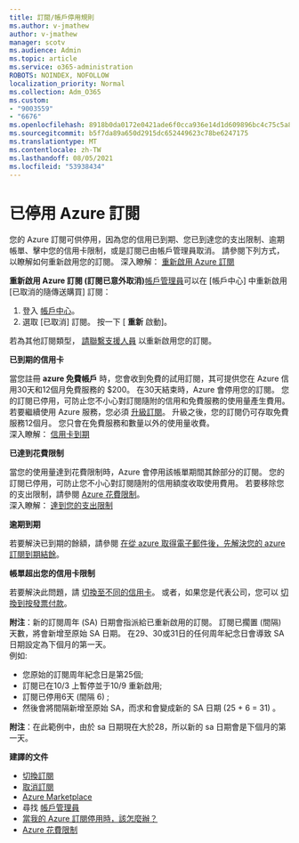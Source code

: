 ```yaml
---
title: 訂閱/帳戶停用規則
ms.author: v-jmathew
author: v-jmathew
manager: scotv
ms.audience: Admin
ms.topic: article
ms.service: o365-administration
ROBOTS: NOINDEX, NOFOLLOW
localization_priority: Normal
ms.collection: Adm_O365
ms.custom:
- "9003559"
- "6676"
ms.openlocfilehash: 8918b0da0172e0421ade6f0cca936e14d1d609896bc4c75c5a8491c0dbe75aff
ms.sourcegitcommit: b5f7da89a650d2915dc652449623c78be6247175
ms.translationtype: MT
ms.contentlocale: zh-TW
ms.lasthandoff: 08/05/2021
ms.locfileid: "53938434"
---
```

# <a name="azure-subscription-disabled"></a>已停用 Azure 訂閱

您的 Azure 訂閱可供停用，因為您的信用已到期、您已到達您的支出限制、逾期帳單、擊中您的信用卡限制，或是訂閱已由帳戶管理員取消。 請參閱下列方式，以瞭解如何重新啟用您的訂閱。 深入瞭解： [重新啟用 Azure 訂閱](https://docs.microsoft.com/azure/billing/billing-subscription-become-disable?WT.mc_id=Portal-Microsoft_Azure_Support)

**重新啟用 Azure 訂閱 (訂閱已意外取消)**[帳戶管理員](https://docs.microsoft.com/azure/billing/billing-subscription-transfer?WT.mc_id=Portal-Microsoft_Azure_Support#whoisaa)可以在 [帳戶中心] 中重新啟用 [已取消的隨傳送購買] 訂閱：

1. 登入 [帳戶中心](https://account.windowsazure.com/Subscriptions)。
2. 選取 [已取消] 訂閱。 按一下 [ **重新** 啟動]。

若為其他訂閱類型， [請聯繫支援人員](https://portal.azure.com/?#blade/Microsoft_Azure_Support/HelpAndSupportBlade) 以重新啟用您的訂閱。

**已到期的信用卡**

當您註冊 **azure 免費帳戶** 時，您會收到免費的試用訂閱，其可提供您在 Azure 信用30天和12個月免費服務的 $200。 在30天結束時，Azure 會停用您的訂閱。 您的訂閱已停用，可防止您不小心對訂閱隨附的信用和免費服務的使用量產生費用。 若要繼續使用 Azure 服務，您必須 [升級訂閱](https://docs.microsoft.com/azure/billing/billing-upgrade-azure-subscription?WT.mc_id=Portal-Microsoft_Azure_Support)。 升級之後，您的訂閱仍可存取免費服務12個月。 您只會在免費服務和數量以外的使用量收費。  
深入瞭解： [信用卡到期](https://docs.microsoft.com/azure/billing/billing-subscription-become-disable?WT.mc_id=Portal-Microsoft_Azure_Support#your-credit-is-expired)

**已達到花費限制**

當您的使用量達到花費限制時，Azure 會停用該帳單期間其餘部分的訂閱。 您的訂閱已停用，可防止您不小心對訂閱隨附的信用額度收取使用費用。 若要移除您的支出限制，請參閱 [Azure 花費限制](https://docs.microsoft.com/azure/cost-management-billing/manage/spending-limit?WT.mc_id=Portal-Microsoft_Azure_Support)。  
深入瞭解： [達到您的支出限制](https://docs.microsoft.com/azure/cost-management-billing/manage/subscription-disabled?WT.mc_id=Portal-Microsoft_Azure_Support#you-reached-your-spending-limit)

**逾期到期**

若要解決已到期的餘額，請參閱 [在從 azure 取得電子郵件後，先解決您的 azure 訂閱到期結餘](https://docs.microsoft.com/azure/billing/billing-azure-subscription-past-due-balance?WT.mc_id=Portal-Microsoft_Azure_Support)。

**帳單超出您的信用卡限制**

若要解決此問題，請 [切換至不同的信用卡](https://docs.microsoft.com/azure/billing/billing-how-to-change-credit-card?WT.mc_id=Portal-Microsoft_Azure_Support)。 或者，如果您是代表公司，您可以 [切換到按發票付款](https://docs.microsoft.com/azure/billing/billing-how-to-pay-by-invoice?WT.mc_id=Portal-Microsoft_Azure_Support)。

**附注**：新的訂閱周年 (SA) 日期會指派給已重新啟用的訂閱。 訂閱已擱置 (間隔) 天數，將會新增至原始 SA 日期。 在29、30或31日的任何周年紀念日會導致 SA 日期設定為下個月的第一天。  
例如:

- 您原始的訂閱周年紀念日是第25個;
- 訂閱已在10/3 上暫停並于10/9 重新啟用;
- 訂閱已停用6天 (間隔 6) ;
- 然後會將間隔新增至原始 SA，而求和會變成新的 SA 日期 (25 + 6 = 31) 。 

**附注**：在此範例中，由於 sa 日期現在大於28，所以新的 sa 日期會是下個月的第一天。

**建譯的文件**

- [切換訂閱](https://docs.microsoft.com/azure/billing/billing-how-to-switch-azure-offer?WT.mc_id=Portal-Microsoft_Azure_Support)  
- [取消訂閱](https://docs.microsoft.com/azure/billing/billing-how-to-cancel-azure-subscription?WT.mc_id=Portal-Microsoft_Azure_Support)  
- [Azure Marketplace](https://azuremarketplace.microsoft.com/marketplace/?source=datamarket)
- 尋找 [帳戶管理員](https://docs.microsoft.com/azure/billing/billing-subscription-transfer?WT.mc_id=Portal-Microsoft_Azure_Support#whoisaa)
- [當我的 Azure 訂閱停用時，該怎麼辦？](https://docs.microsoft.com/azure/billing/billing-subscription-become-disable/?WT.mc_id=Portal-Microsoft_Azure_Support)
- [Azure 花費限制](https://docs.microsoft.com/azure/cost-management-billing/manage/spending-limit?WT.mc_id=Portal-Microsoft_Azure_Support)
